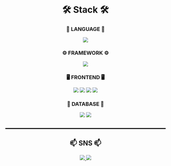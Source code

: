 <!--내용 부분-->
<h1 align="center">🛠 Stack 🛠</h1>
<div align="center">
  <h3 align="center">📖 LANGUAGE 📖</h3>
  <img src="https://img.shields.io/badge/JAVA-FF9A00.svg?style=for-the-badge&logo=coffeescript&logoColor=white"/>
</div>
<div align="center">
  <h3 align="center">⚙️ FRAMEWORK ⚙️</h3>
  <img src="https://img.shields.io/badge/SPRING-6DB33F.svg?style=for-the-badge&logo=spring&logoColor=white"/>
</div>
<div align="center">
  <h3 align="center">🖥️ FRONTEND 🖥️</h3>
  <img src="https://img.shields.io/badge/JAVASCRIPT-F7DF1E.svg?style=for-the-badge&logo=javascript&logoColor=white"/>
  <img src="https://img.shields.io/badge/HTML5-E34F26.svg?style=for-the-badge&logo=HTML5&logoColor=white"/>
  <img src="https://img.shields.io/badge/THYMELEAF-005F0F.svg?style=for-the-badge&logo=thymeleaf&logoColor=white"/>
  <img src="https://img.shields.io/badge/CSS-1572B6.svg?style=for-the-badge&logo=css&logoColor=white"/>
</div>
<div align="center">
  <h3 align="center">💾 DATABASE 💾</h3>
   <img src="https://img.shields.io/badge/MYSQL-4479A1.svg?style=for-the-badge&logo=mysql&logoColor=white"/>
   <img src="https://img.shields.io/badge/ORACLE-FF6600.svg?style=for-the-badge&logo=sourcehut&logoColor=white"/>
</div>

<br>

<hr style="border: 1px solid #000;"/>

<h2 align="center">📫 SNS 📫</h2>

<div align="center">
 <a href="https://seb1n.tistory.com/">
    <img src="https://img.shields.io/badge/기술 블로그-FFFFFF.svg?style=flat&logo=stripe&logoColor=black"/>
   </a>
  <a href="mailto:osb7372@gmail.com">
    <img src="https://img.shields.io/badge/Gmail-D14836?style=flat&logo=gmail&logoColor=white"/>
  </a>
</div>

